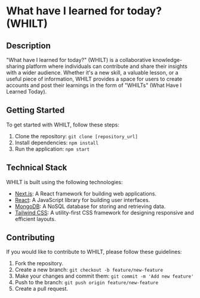 # What have I learned for today? (WHILT)

## Description

"What have I learned for today?" (WHILT) is a collaborative knowledge-sharing platform where individuals can contribute and share their insights with a wider audience. Whether it's a new skill, a valuable lesson, or a useful piece of information, WHILT provides a space for users to create accounts and post their learnings in the form of "WHILTs" (What Have I Learned Today).

## Getting Started

To get started with WHILT, follow these steps:

1. Clone the repository: `git clone [repository_url]`
2. Install dependencies: `npm install`
3. Run the application: `npm start`

## Technical Stack

WHILT is built using the following technologies:

- [Next.js](https://nextjs.org/): A React framework for building web applications.
- [React](https://reactjs.org/): A JavaScript library for building user interfaces.
- [MongoDB](https://www.mongodb.com/): A NoSQL database for storing and retrieving data.
- [Tailwind CSS](https://tailwindcss.com/): A utility-first CSS framework for designing responsive and efficient layouts.

## Contributing

If you would like to contribute to WHILT, please follow these guidelines:

1. Fork the repository.
2. Create a new branch: `git checkout -b feature/new-feature`
3. Make your changes and commit them: `git commit -m 'Add new feature'`
4. Push to the branch: `git push origin feature/new-feature`
5. Create a pull request.

